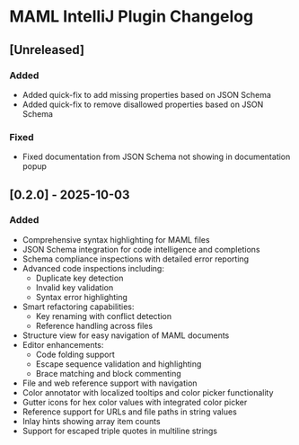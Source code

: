 <!-- Keep a Changelog guide -> https://keepachangelog.com -->

# MAML IntelliJ Plugin Changelog

## [Unreleased]

### Added

- Added quick-fix to add missing properties based on JSON Schema
- Added quick-fix to remove disallowed properties based on JSON Schema

### Fixed

- Fixed documentation from JSON Schema not showing in documentation popup

## [0.2.0] - 2025-10-03

### Added
- Comprehensive syntax highlighting for MAML files
- JSON Schema integration for code intelligence and completions
- Schema compliance inspections with detailed error reporting
- Advanced code inspections including:
  - Duplicate key detection
  - Invalid key validation
  - Syntax error highlighting
- Smart refactoring capabilities:
  - Key renaming with conflict detection
  - Reference handling across files
- Structure view for easy navigation of MAML documents
- Editor enhancements:
  - Code folding support
  - Escape sequence validation and highlighting
  - Brace matching and block commenting
- File and web reference support with navigation
- Color annotator with localized tooltips and color picker functionality
- Gutter icons for hex color values with integrated color picker
- Reference support for URLs and file paths in string values
- Inlay hints showing array item counts
- Support for escaped triple quotes in multiline strings
